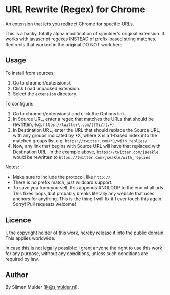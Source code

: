 URL Rewrite (Regex) for Chrome
======================

An extension that lets you redirect Chrome for specific URLs.

This is a hacky, totally alpha modification of sjmulder's original extension. It works with javascript regexes INSTEAD of prefix-based string matches. Redirects that worked in the original DO NOT work here.


Usage
-----

To install from sources:

 1. Go to chrome://extensions/.
 2. Click Load unpacked extension.
 3. Select the `extension` directory.

To configure:

 1. Go to chrome://extensions/ and click the Options link.
 2. In Source URL, enter a regex that matches the URLs that should be rewritten, e.g. `https://twitter\.com/(?!i/)(.+)`
 3. In Destination URL, enter the URL that should replace the Source URL, with any groups indicated by *X, where X is a 1-based index into the matched groups list e.g. `https://twitter.com/*1/with_replies/`
 4. Now, any link that begins with Source URL will have that replaced with Destination URL. In the example above, `https://twitter.com/jseakle` would be rewritten to `https://twitter.com/jseakle/with_replies`

Notes:
 
 * Make sure to include the protocol, like `http://`.
 * There is no prefix match, just wildcard support.
 * To save you from yourself, this appends #NOLOOP to the end of all urls. This fixes loops, but probably breaks literally any website that uses anchors for anything. This is the thing I will fix if I ever touch this again. Sorry! Pull requests welcome!


Licence
-------

I, the copyright holder of this work, hereby release it into the public domain. This applies worldwide.

In case this is not legally possible: I grant anyone the right to use this work for any purpose, without any conditions, unless such conditions are required by law.


Author
------

By Sijmen Mulder (ik@sjmulder.nl).
